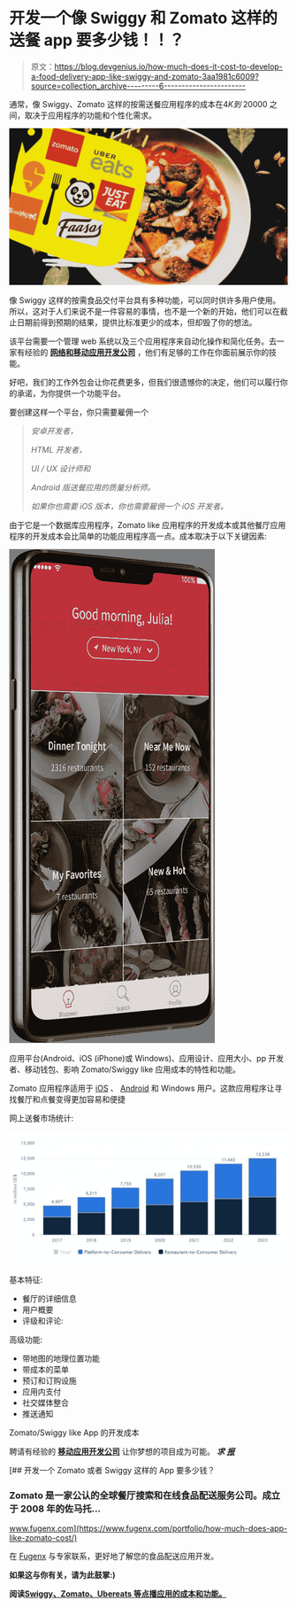 # 开发一个像 Swiggy 和 Zomato 这样的送餐 app 要多少钱！！？

> 原文：<https://blog.devgenius.io/how-much-does-it-cost-to-develop-a-food-delivery-app-like-swiggy-and-zomato-3aa1981c6009?source=collection_archive---------6----------------------->

通常，像 Swiggy、Zomato 这样的按需送餐应用程序的成本在$4K 到$ 20000 之间，取决于应用程序的功能和个性化需求。

![](img/062faa8bdaf44249cfb8f57697ea076c.png)

像 Swiggy 这样的按需食品交付平台具有多种功能，可以同时供许多用户使用。所以，这对于人们来说不是一件容易的事情，也不是一个新的开始，他们可以在截止日期前得到预期的结果，提供比标准更少的成本，但却毁了你的想法。

该平台需要一个管理 web 系统以及三个应用程序来自动化操作和简化任务。去一家有经验的 [**网络和移动应用开发公司**](https://www.fugenx.com/top-mobile-app-development-companies-in-bangalore/) ，他们有足够的工作在你面前展示你的技能。

好吧，我们的工作外包会让你花费更多，但我们很遗憾你的决定，他们可以履行你的承诺，为你提供一个功能平台。

要创建这样一个平台，你只需要雇佣一个

> *安卓开发者，*
> 
> *HTML 开发者，*
> 
> *UI / UX 设计师和*
> 
> *Android 版送餐应用的质量分析师。*
> 
> *如果你也需要 iOS 版本，你也需要雇佣一个 iOS 开发者。*

由于它是一个数据库应用程序，Zomato like 应用程序的开发成本或其他餐厅应用程序的开发成本会比简单的功能应用程序高一点。成本取决于以下关键因素:

![](img/03f65ab35b8bdd026736f364144a9194.png)

应用平台(Android、iOS (iPhone)或 Windows)、应用设计、应用大小、pp 开发者、移动钱包、影响 Zomato/Swiggy like 应用成本的特性和功能。

Zomato 应用程序适用于 [iOS](https://www.fugenx.com/services/iphone-application-development/) 、 [Android](https://fugenx.com/services/android-application-development/) 和 Windows 用户。这款应用程序让寻找餐厅和点餐变得更加容易和便捷

网上送餐市场统计:

![](img/442c2cfdf07eabcea2a0a038c9a87033.png)

基本特征:

*   餐厅的详细信息
*   用户概要
*   评级和评论:

高级功能:

*   带地图的地理位置功能
*   带成本的菜单
*   预订和订购设施
*   应用内支付
*   社交媒体整合
*   推送通知

Zomato/Swiggy like App 的开发成本

聘请有经验的 [**移动应用开发公司**](https://www.fugenx.com/mobile-app-development-companies-in-india/) 让你梦想的项目成为可能。 ***求*** [***报***](https://www.fugenx.com/zomato-app-development-cost/)

[](https://www.fugenx.com/portfolio/how-much-does-app-like-zomato-cost/) [## 开发一个 Zomato 或者 Swiggy 这样的 App 要多少钱？

### Zomato 是一家公认的全球餐厅搜索和在线食品配送服务公司。成立于 2008 年的佐马托…

www.fugenx.com](https://www.fugenx.com/portfolio/how-much-does-app-like-zomato-cost/) 

在 [Fugenx](https://www.fugenx.com/zomato-app-development-cost/) 与专家联系，更好地了解您的食品配送应用开发。

**如果这与你有关，请为此鼓掌:)**

**阅读**[**Swiggy、Zomato、Ubereats 等点播应用的成本和功能。**](https://fugenxmobileappdevelopment.medium.com/cost-and-features-of-an-on-demand-apps-like-swiggy-zomato-ubereats-6e67039e5cef)